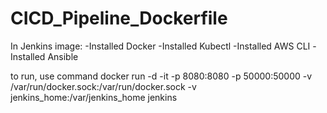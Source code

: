 # CICD_Pipeline_Dockerfile

In Jenkins image:
-Installed Docker
-Installed Kubectl
-Installed AWS CLI
-Installed Ansible

to run, use command
docker run -d -it -p 8080:8080 -p 50000:50000 -v /var/run/docker.sock:/var/run/docker.sock -v jenkins_home:/var/jenkins_home jenkins

